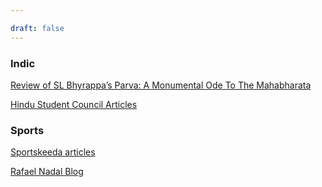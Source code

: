 ```yaml
---

draft: false
---
```


### Indic   

[Review of SL Bhyrappa’s Parva: A Monumental Ode To The Mahabharata](https://www.indica.today/reviews/parva-sl-bhyrappa/)

[Hindu Student Council Articles](https://www.hindustudentscouncil.org/author/abhidesikan/)

### Sports

[Sportskeeda articles](https://www.sportskeeda.com/profile/abhidesikan)

[Rafael Nadal Blog](https://vamosrafan1.wordpress.com/author/vamosrafan1/)